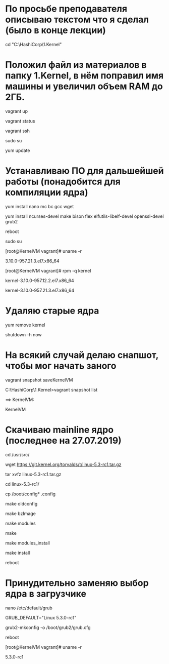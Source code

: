 # По просьбе преподавателя описываю текстом что я сделал (было в конце лекции)

cd "C:\HashiCorp\1.Kernel"

# Положил файл из материалов в папку 1.Kernel, в нём поправил имя машины и увеличил объем RAM до 2ГБ.
vagrant up

vagrant status

vagrant ssh

sudo su

yum update

# Устанавливаю ПО для дальшейшей работы (понадобится для компиляции ядра)

yum install nano mc bc gcc wget

yum install ncurses-devel make bison flex elfutils-libelf-devel openssl-devel grub2

reboot

sudo su

[root@KernelVM vagrant]# uname -r

3.10.0-957.21.3.el7.x86_64

[root@KernelVM vagrant]# rpm -q kernel

kernel-3.10.0-957.12.2.el7.x86_64

kernel-3.10.0-957.21.3.el7.x86_64

# Удаляю старые ядра
yum remove kernel

shutdown -h now

# На всякий случай делаю снапшот, чтобы мог начать заного

vagrant snapshot saveKernelVM

C:\HashiCorp\1.Kernel>vagrant snapshot list

==> KernelVM:

KernelVM

# Скачиваю mainline ядро (последнее на 27.07.2019)

cd /usr/src/

wget https://git.kernel.org/torvalds/t/linux-5.3-rc1.tar.gz

tar xvfz linux-5.3-rc1.tar.gz

cd linux-5.3-rc1/

cp /boot/config* .config

make oldconfig

make bzImage

make modules

make

make modules_install

make install

reboot

# Принудительно заменяю выбор ядра в загрузчике

nano /etc/default/grub

GRUB_DEFAULT="Linux 5.3.0-rc1"

grub2-mkconfig -o /boot/grub2/grub.cfg

reboot

[root@KernelVM vagrant]# uname -r

5.3.0-rc1
